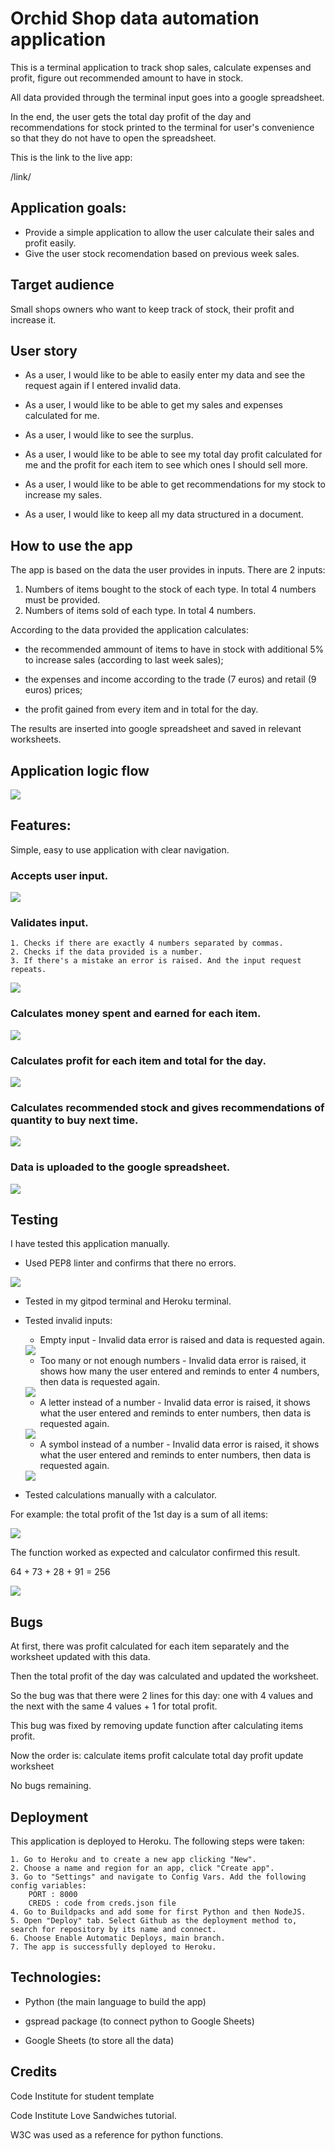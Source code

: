 # Orchid Shop data automation application

This is a terminal application to track shop sales, calculate expenses and profit, figure out recommended amount to have in stock. 

All data provided through the terminal input goes into a google spreadsheet.

In the end, the user gets the total day profit of the day and recommendations for stock printed to the terminal for user's convenience so that they do not have to open the spreadsheet.

This is the link to the live app:

/link/

## Application goals:

* Provide a simple application to allow the user calculate their sales and profit easily.
* Give the user stock recomendation based on previous week sales.

## Target audience

Small shops owners who want to keep track of stock, their profit and increase it.

## User story

* As a user, I would like to be able to easily enter my data and see the request again if I entered invalid data.

* As a user, I would like to be able to get my sales and expenses calculated for me.

* As a user, I would like to see the surplus.

* As a user, I would like to be able to see my total day profit calculated for me and the profit for each item to see which ones I should sell more.

* As a user, I would like to be able to get recommendations for my stock to increase my sales.

* As a user, I would like to keep all my data structured in a document.

## How to use the app

The app is based on the data the user provides in inputs.
There are 2 inputs:

1. Numbers of items bought to the stock of each type. In total 4 numbers must be provided.
2. Numbers of items sold of each type. In total 4 numbers.

According to the data provided the application calculates:

* the recommended ammount of items to have in stock with additional 5% to increase sales (according to last week sales);

* the expenses and income according to the trade (7 euros) and retail (9 euros) prices;

* the profit gained from every item and in total for the day.

The results are inserted into google spreadsheet and saved in relevant worksheets.

## Application logic flow

<img src="img/Flowchart.jpeg">

## Features:

Simple, easy to use application with clear navigation.

### Accepts user input.

 <img src="img/1-input.png">

### Validates input.
    1. Checks if there are exactly 4 numbers separated by commas.
    2. Checks if the data provided is a number.
    3. If there's a mistake an error is raised. And the input request repeats.

 <img src="img/empty-input.png">

### Calculates money spent and earned for each item.

 <img src="img/money.png">

### Calculates profit for each item and total for the day.

 <img src="img/profit.png">

### Calculates recommended stock and gives recommendations of quantity to buy next time.

 <img src="img/conclusion.png">
 
 ### Data is uploaded to the google spreadsheet.

 <img src="img/worksheet.png">

## Testing

I have tested this application manually.

* Used PEP8 linter and confirms that there no errors.

<img src="img/python-check.png">

* Tested in my gitpod terminal and Heroku terminal.

* Tested invalid inputs:

    * Empty input - Invalid data error is raised and data is requested again.
    <img src="img/empty-input.png">

    * Too many or not enough numbers - Invalid data error is raised, it shows how many the user entered and reminds to enter 4 numbers, then data is requested again.
    <img src="img/number-error.png">

    * A letter instead of a number - Invalid data error is raised, it shows what the user entered and reminds to enter numbers, then data is requested again.
    <img src="img/letter-error.png">

    *  A symbol instead of a number - Invalid data error is raised, it shows what the user entered and reminds to enter numbers, then data is requested again.
    <img src="img/symbol-error.png">

* Tested calculations manually with a calculator.

For example: the total profit of the 1st day is a sum of all items:

<img src="img/worksheet.png">

The function worked as expected and calculator confirmed this result.

64 + 73 + 28 + 91 = 256

<img src="img/calculator.png">


## Bugs

At first, there was profit calculated for each item separately and the worksheet updated with this data.

Then the total profit of the day was calculated and updated the worksheet.

So the bug was that there were 2 lines for this day: one with 4 values and the next with the same 4 values + 1 for total profit.

This bug was fixed by removing update function after calculating items profit.

Now the order is:
    calculate items profit
    calculate total day profit
    update worksheet

No bugs remaining.

## Deployment

This application is deployed to Heroku. The following steps were taken:

    1. Go to Heroku and to create a new app clicking "New".
    2. Choose a name and region for an app, click "Create app".
    3. Go to "Settings" and navigate to Config Vars. Add the following config variables:
        PORT : 8000
        CREDS : code from creds.json file
    4. Go to Buildpacks and add some for first Python and then NodeJS.
    5. Open "Deploy" tab. Select Github as the deployment method to, search for repository by its name and connect.
    6. Choose Enable Automatic Deploys, main branch.
    7. The app is successfully deployed to Heroku.


## Technologies:

* Python (the main language to build the app)

* gspread package (to connect python to Google Sheets)

* Google Sheets (to store all the data)

## Credits

Code Institute for student template 

Code Institute Love Sandwiches tutorial.

W3C was used as a reference for python functions.



